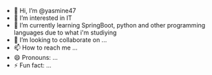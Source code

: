 - 👋 Hi, I’m @yasmine47
- 👀 I’m interested in IT
- 🌱 I’m currently learning SpringBoot, python and other programming languages due to what i'm studiying
- 💞️ I’m looking to collaborate on ...
- 📫 How to reach me ...
- 😄 Pronouns: ...
- ⚡ Fun fact: ...

<!---
yasmine47/yasmine47 is a ✨ special ✨ repository because its `README.md` (this file) appears on your GitHub profile.
You can click the Preview link to take a look at your changes.
--->
